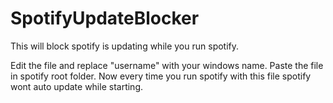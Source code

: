 # SpotifyUpdateBlocker
This will block spotify is updating while you run spotify.

Edit the file and replace "username" with your windows name.
Paste the file in spotify root folder.
Now every time you run spotify with this file spotify wont auto update while starting.
